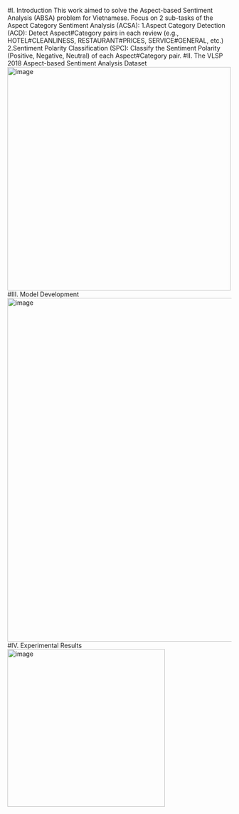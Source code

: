 #I. Introduction
This work aimed to solve the Aspect-based Sentiment Analysis (ABSA) problem for Vietnamese. Focus on 2 sub-tasks of the Aspect Category Sentiment Analysis (ACSA):
1.Aspect Category Detection (ACD): Detect Aspect#Category pairs in each review (e.g., HOTEL#CLEANLINESS, RESTAURANT#PRICES, SERVICE#GENERAL, etc.)
2.Sentiment Polarity Classification (SPC): Classify the Sentiment Polarity (Positive, Negative, Neutral) of each Aspect#Category pair.
#II. The VLSP 2018 Aspect-based Sentiment Analysis Dataset
<img width="502" alt="image" src="https://github.com/user-attachments/assets/4d7be8fd-e15e-4e8b-bc15-8551bc0ae699" />
#III. Model Development
<img width="772" alt="image" src="https://github.com/user-attachments/assets/06bdb4ae-65ba-4e5a-825c-c59ea1bb6595" />
#IV. Experimental Results
<img width="354" alt="image" src="https://github.com/user-attachments/assets/a9000652-b788-402f-b05a-a8d4ca100bd1" />
